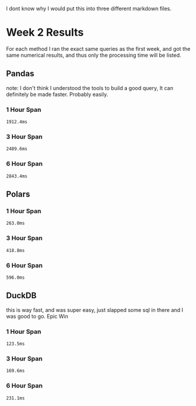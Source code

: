 I dont know why I would put this into three different markdown files.

# Week 2 Results
For each method I ran the exact same queries as the first week, and got the same numerical results, and thus only the processing time will be listed.
## Pandas
note: I don't think I understood the tools to build a good query, It can definitely be made faster. Probably easily.
### 1 Hour Span
    1912.4ms
### 3 Hour Span
    2489.6ms
### 6 Hour Span
    2843.4ms
## Polars
### 1 Hour Span
    263.0ms
### 3 Hour Span
    418.8ms
### 6 Hour Span
    596.0ms
## DuckDB
this is way fast, and was super easy, just slapped some sql in there and I was good to go. Epic Win
### 1 Hour Span
    123.5ms
### 3 Hour Span
    169.6ms
### 6 Hour Span
    231.1ms